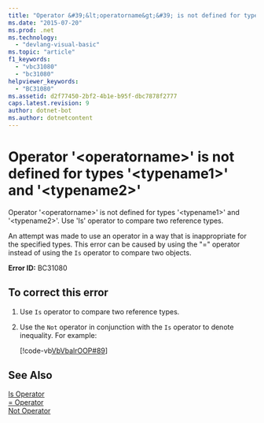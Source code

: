 ```yaml
---
title: "Operator &#39;&lt;operatorname&gt;&#39; is not defined for types &#39;&lt;typename1&gt;&#39; and &#39;&lt;typename2&gt;&#39;"
ms.date: "2015-07-20"
ms.prod: .net
ms.technology: 
  - "devlang-visual-basic"
ms.topic: "article"
f1_keywords: 
  - "vbc31080"
  - "bc31080"
helpviewer_keywords: 
  - "BC31080"
ms.assetid: d2f77450-2bf2-4b1e-b95f-dbc7878f2777
caps.latest.revision: 9
author: dotnet-bot
ms.author: dotnetcontent
---
```

# Operator &#39;&lt;operatorname&gt;&#39; is not defined for types &#39;&lt;typename1&gt;&#39; and &#39;&lt;typename2&gt;&#39;
Operator '\<operatorname>' is not defined for types '\<typename1>' and '\<typename2>'. Use 'Is' operator to compare two reference types.  
  
 An attempt was made to use an operator in a way that is inappropriate for the specified types. This error can be caused by using the "=" operator instead of using the `Is` operator to compare two objects.  
  
 **Error ID:** BC31080  
  
## To correct this error  
  
1.  Use `Is` operator to compare two reference types.  
  
2.  Use the `Not` operator in conjunction with the `Is` operator to denote inequality. For example:  
  
     [!code-vb[VbVbalrOOP#89](../../visual-basic/misc/codesnippet/VisualBasic/bc31080_1.vb)]  
  
## See Also  
 [Is Operator](../../visual-basic/language-reference/operators/is-operator.md)   
 [= Operator](../../visual-basic/language-reference/operators/assignment-operator.md)   
 [Not Operator](../../visual-basic/language-reference/operators/not-operator.md)
